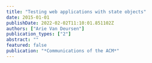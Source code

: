 ```yaml
---
title: "Testing web applications with state objects"
date: 2015-01-01
publishDate: 2022-02-02T11:10:01.851102Z
authors: ["Arie Van Deursen"]
publication_types: ["2"]
abstract: ""
featured: false
publication: "*Communications of the ACM*"
---
```


